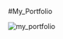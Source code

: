 #My_Portfolio


![my_portfolio](https://github.com/Saravanakumar1802/Portfolio/assets/106732392/cfafc90a-9d8f-41b2-bc8e-0b1022bb66c1)
